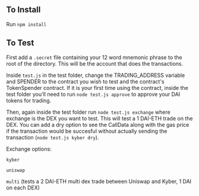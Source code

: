 ## To Install

Run `npm install`

## To Test

First add a `.secret` file containing your 12 word mnemonic phrase to the root of the directory. This will be the account that does the transactions.

Inside `test.js` in the test folder, change the TRADING_ADDRESS variable and SPENDER to the contract you wish to test and the contract's TokenSpender contract.
If it is your first time using the contract, inside the test folder you'll need to run `node test.js approve` to approve your DAI tokens for trading.


Then, again inside the test folder run `node test.js exchange` where exchange is the DEX you want to test. This will test a 1 DAI-ETH trade on the DEX. You can add a dry option to see the CallData along with the gas price if the transaction would be succesful  without actually sending the transaction (`node test.js kyber dry`).


Exchange options:

  `kyber`
  
  `uniswap`
    
  `multi` (tests a 2 DAI-ETH multi dex trade between Uniswap and Kyber, 1 DAI on each DEX)
